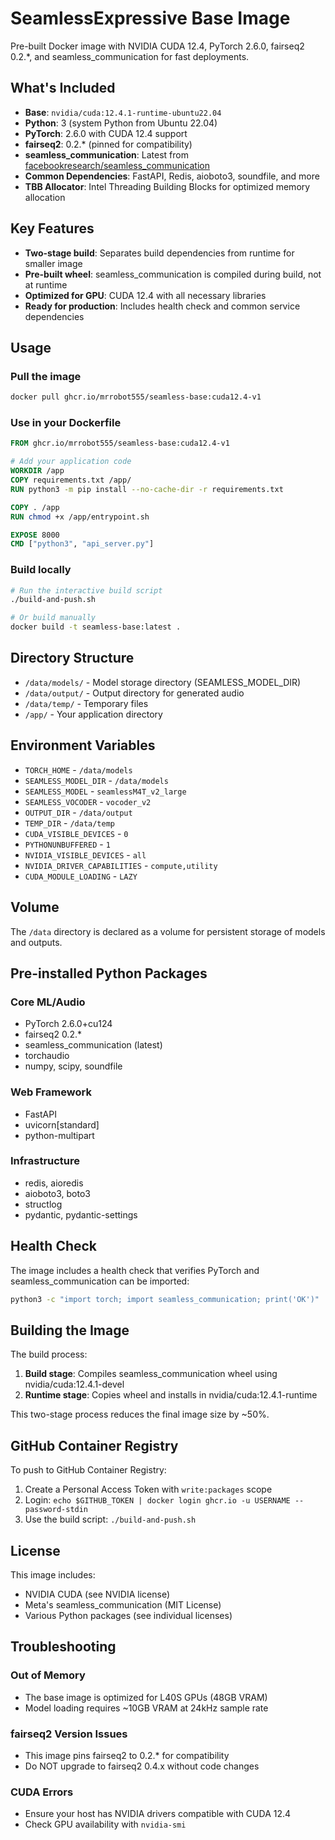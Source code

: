# SeamlessExpressive Base Image

Pre-built Docker image with NVIDIA CUDA 12.4, PyTorch 2.6.0, fairseq2 0.2.*, and seamless_communication for fast deployments.

## What's Included

- **Base**: `nvidia/cuda:12.4.1-runtime-ubuntu22.04`
- **Python**: 3 (system Python from Ubuntu 22.04)
- **PyTorch**: 2.6.0 with CUDA 12.4 support
- **fairseq2**: 0.2.* (pinned for compatibility)
- **seamless_communication**: Latest from [facebookresearch/seamless_communication](https://github.com/facebookresearch/seamless_communication)
- **Common Dependencies**: FastAPI, Redis, aioboto3, soundfile, and more
- **TBB Allocator**: Intel Threading Building Blocks for optimized memory allocation

## Key Features

- **Two-stage build**: Separates build dependencies from runtime for smaller image
- **Pre-built wheel**: seamless_communication is compiled during build, not at runtime
- **Optimized for GPU**: CUDA 12.4 with all necessary libraries
- **Ready for production**: Includes health check and common service dependencies

## Usage

### Pull the image

```bash
docker pull ghcr.io/mrrobot555/seamless-base:cuda12.4-v1
```

### Use in your Dockerfile

```dockerfile
FROM ghcr.io/mrrobot555/seamless-base:cuda12.4-v1

# Add your application code
WORKDIR /app
COPY requirements.txt /app/
RUN python3 -m pip install --no-cache-dir -r requirements.txt

COPY . /app
RUN chmod +x /app/entrypoint.sh

EXPOSE 8000
CMD ["python3", "api_server.py"]
```

### Build locally

```bash
# Run the interactive build script
./build-and-push.sh

# Or build manually
docker build -t seamless-base:latest .
```

## Directory Structure

- `/data/models/` - Model storage directory (SEAMLESS_MODEL_DIR)
- `/data/output/` - Output directory for generated audio
- `/data/temp/` - Temporary files
- `/app/` - Your application directory

## Environment Variables

- `TORCH_HOME` - `/data/models`
- `SEAMLESS_MODEL_DIR` - `/data/models`
- `SEAMLESS_MODEL` - `seamlessM4T_v2_large`
- `SEAMLESS_VOCODER` - `vocoder_v2`
- `OUTPUT_DIR` - `/data/output`
- `TEMP_DIR` - `/data/temp`
- `CUDA_VISIBLE_DEVICES` - `0`
- `PYTHONUNBUFFERED` - `1`
- `NVIDIA_VISIBLE_DEVICES` - `all`
- `NVIDIA_DRIVER_CAPABILITIES` - `compute,utility`
- `CUDA_MODULE_LOADING` - `LAZY`

## Volume

The `/data` directory is declared as a volume for persistent storage of models and outputs.

## Pre-installed Python Packages

### Core ML/Audio
- PyTorch 2.6.0+cu124
- fairseq2 0.2.*
- seamless_communication (latest)
- torchaudio
- numpy, scipy, soundfile

### Web Framework
- FastAPI
- uvicorn[standard]
- python-multipart

### Infrastructure
- redis, aioredis
- aioboto3, boto3
- structlog
- pydantic, pydantic-settings

## Health Check

The image includes a health check that verifies PyTorch and seamless_communication can be imported:

```bash
python3 -c "import torch; import seamless_communication; print('OK')"
```

## Building the Image

The build process:
1. **Build stage**: Compiles seamless_communication wheel using nvidia/cuda:12.4.1-devel
2. **Runtime stage**: Copies wheel and installs in nvidia/cuda:12.4.1-runtime

This two-stage process reduces the final image size by ~50%.

## GitHub Container Registry

To push to GitHub Container Registry:

1. Create a Personal Access Token with `write:packages` scope
2. Login: `echo $GITHUB_TOKEN | docker login ghcr.io -u USERNAME --password-stdin`
3. Use the build script: `./build-and-push.sh`

## License

This image includes:
- NVIDIA CUDA (see NVIDIA license)
- Meta's seamless_communication (MIT License)
- Various Python packages (see individual licenses)

## Troubleshooting

### Out of Memory
- The base image is optimized for L40S GPUs (48GB VRAM)
- Model loading requires ~10GB VRAM at 24kHz sample rate

### fairseq2 Version Issues
- This image pins fairseq2 to 0.2.* for compatibility
- Do NOT upgrade to fairseq2 0.4.x without code changes

### CUDA Errors
- Ensure your host has NVIDIA drivers compatible with CUDA 12.4
- Check GPU availability with `nvidia-smi`